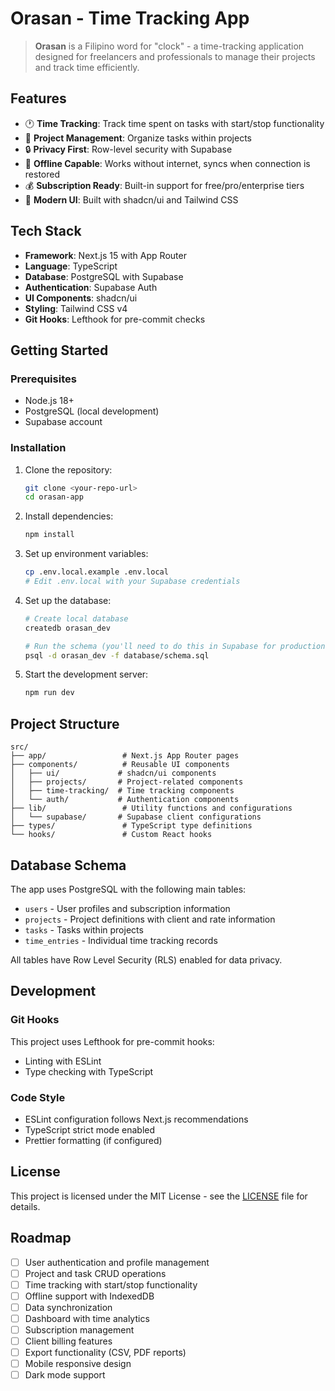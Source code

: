 # Orasan - Time Tracking App

> **Orasan** is a Filipino word for "clock" - a time-tracking application designed for freelancers and professionals to manage their projects and track time efficiently.

## Features

- 🕐 **Time Tracking**: Track time spent on tasks with start/stop functionality
- 📁 **Project Management**: Organize tasks within projects
- 🔒 **Privacy First**: Row-level security with Supabase
- 📱 **Offline Capable**: Works without internet, syncs when connection is restored
- 💰 **Subscription Ready**: Built-in support for free/pro/enterprise tiers
- 🎨 **Modern UI**: Built with shadcn/ui and Tailwind CSS

## Tech Stack

- **Framework**: Next.js 15 with App Router
- **Language**: TypeScript
- **Database**: PostgreSQL with Supabase
- **Authentication**: Supabase Auth
- **UI Components**: shadcn/ui
- **Styling**: Tailwind CSS v4
- **Git Hooks**: Lefthook for pre-commit checks

## Getting Started

### Prerequisites

- Node.js 18+ 
- PostgreSQL (local development)
- Supabase account

### Installation

1. Clone the repository:
   ```bash
   git clone <your-repo-url>
   cd orasan-app
   ```

2. Install dependencies:
   ```bash
   npm install
   ```

3. Set up environment variables:
   ```bash
   cp .env.local.example .env.local
   # Edit .env.local with your Supabase credentials
   ```

4. Set up the database:
   ```bash
   # Create local database
   createdb orasan_dev
   
   # Run the schema (you'll need to do this in Supabase for production)
   psql -d orasan_dev -f database/schema.sql
   ```

5. Start the development server:
   ```bash
   npm run dev
   ```

## Project Structure

```
src/
├── app/                 # Next.js App Router pages
├── components/          # Reusable UI components
│   ├── ui/             # shadcn/ui components
│   ├── projects/       # Project-related components
│   ├── time-tracking/  # Time tracking components
│   └── auth/           # Authentication components
├── lib/                 # Utility functions and configurations
│   └── supabase/       # Supabase client configurations
├── types/               # TypeScript type definitions
└── hooks/               # Custom React hooks
```

## Database Schema

The app uses PostgreSQL with the following main tables:
- `users` - User profiles and subscription information
- `projects` - Project definitions with client and rate information
- `tasks` - Tasks within projects
- `time_entries` - Individual time tracking records

All tables have Row Level Security (RLS) enabled for data privacy.

## Development

### Git Hooks

This project uses Lefthook for pre-commit hooks:
- Linting with ESLint
- Type checking with TypeScript

### Code Style

- ESLint configuration follows Next.js recommendations
- TypeScript strict mode enabled
- Prettier formatting (if configured)

## License

This project is licensed under the MIT License - see the [LICENSE](LICENSE) file for details.

## Roadmap

- [ ] User authentication and profile management
- [ ] Project and task CRUD operations
- [ ] Time tracking with start/stop functionality
- [ ] Offline support with IndexedDB
- [ ] Data synchronization
- [ ] Dashboard with time analytics
- [ ] Subscription management
- [ ] Client billing features
- [ ] Export functionality (CSV, PDF reports)
- [ ] Mobile responsive design
- [ ] Dark mode support
